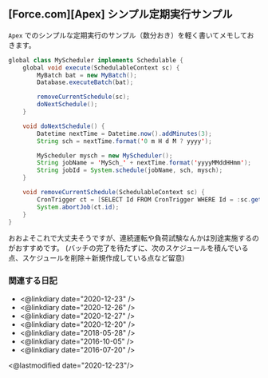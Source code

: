 ## [Force.com][Apex] シンプル定期実行サンプル

`Apex` でのシンプルな定期実行のサンプル（数分おき）を軽く書いてメモしておきます。

```java
global class MyScheduler implements Schedulable {
    global void execute(SchedulableContext sc) {
        MyBatch bat = new MyBatch();
        Database.executeBatch(bat);

        removeCurrentSchedule(sc);
        doNextSchedule();
    }

    void doNextSchedule() {
        Datetime nextTime = Datetime.now().addMinutes(3);
        String sch = nextTime.format('0 m H d M ? yyyy');

        MyScheduler mysch = new MyScheduler();
        String jobName = 'MySch_' + nextTime.format('yyyyMMddHHmm');
        String jobId = System.schedule(jobName, sch, mysch);
    }

    void removeCurrentSchedule(SchedulableContext sc) {
        CronTrigger ct = [SELECT Id FROM CronTrigger WHERE Id = :sc.getTriggerId()];
        System.abortJob(ct.id);
    }
}
```

おおよそこれで大丈夫そうですが、連続運転や負荷試験なんかは別途実施するのがおすすめです。
(バッチの完了を待たずに、次のスケジュールを積んでいる点、スケジュールを削除＋新規作成している点など留意)

### 関連する日記

- <@linkdiary date="2020-12-23" />
- <@linkdiary date="2020-12-26" />
- <@linkdiary date="2020-12-27" />
- <@linkdiary date="2020-12-20" />
- <@linkdiary date="2018-05-28" />
- <@linkdiary date="2016-10-05" />
- <@linkdiary date="2016-07-20" />

<@lastmodified date="2020-12-23"/>
